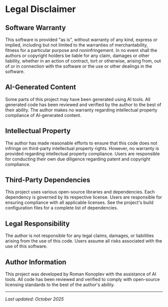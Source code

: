 # Legal Disclaimer

## Software Warranty

This software is provided "as is", without warranty of any kind, express or implied, including but not limited
to the warranties of merchantability, fitness for a particular purpose and noninfringement. In no event shall
the authors or copyright holders be liable for any claim, damages or other liability, whether in an action of
contract, tort or otherwise, arising from, out of or in connection with the software or the use or other
dealings in the software.

## AI-Generated Content

Some parts of this project may have been generated using AI tools. All generated code has been reviewed and
verified by the author to the best of their ability. The author makes no warranty regarding intellectual
property compliance of AI-generated content.

## Intellectual Property

The author has made reasonable efforts to ensure that this code does not infringe on third-party intellectual
property rights. However, no warranty is provided regarding intellectual property compliance. Users are
responsible for conducting their own due diligence regarding patent and copyright compliance.

## Third-Party Dependencies

This project uses various open-source libraries and dependencies. Each dependency is governed by its
respective license. Users are responsible for ensuring compliance with all applicable licenses. See the
project's build configuration files for a complete list of dependencies.

## Legal Responsibility

The author is not responsible for any legal claims, damages, or liabilities arising from the use of this
code. Users assume all risks associated with the use of this software.

## Author Information

This project was developed by Roman Konoplev with the assistance of AI tools. All code has been reviewed
and verified to comply with open-source licensing standards to the best of the author's ability.

---

*Last updated: October 2025*